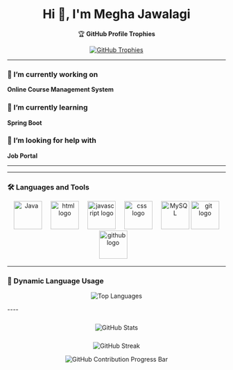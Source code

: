 <h1 align="center">
  Hi 👋, I'm Megha Jawalagi
</h1>

<p align="center">🏆 <strong>GitHub Profile Trophies</strong></p>

<p align="center">
  <a href="https://github.com/ryo-ma/github-profile-trophy" target="_blank" rel="noopener">
    <img src="https://github-profile-trophy.vercel.app/?username=Megha-Jawalagi&theme=juicyfresh&no-frame=true&margin-w=10&margin-h=10&row=1&column=6" alt="GitHub Trophies" />
  </a>
</p>




---

### 🔭 I’m currently working on  
**Online Course Management System**  

### 🌱 I’m currently learning  
**Spring Boot**  

### 🤝 I’m looking for help with  
**Job Portal**  

---


---

### 🛠️ Languages and Tools

<div align="center">
  <!-- Java -->
   <img src="https://techstack-generator.vercel.app/java-icon.svg" width="65" height="65" alt="Java" />
  <img width="12" />
  <!-- HTML -->
 
  <img src="https://cdn.jsdelivr.net/gh/devicons/devicon/icons/html5/html5-original.svg" width="65" height="65" alt="html logo" />
  <img width="12" />
  <!-- JavaScript -->
 
  <img src="https://techstack-generator.vercel.app/js-icon.svg" width="65" height="65" alt="javascript logo" />
  <img width="12" />
   
  <!-- CSS -->
  <img src="https://cdn.jsdelivr.net/gh/devicons/devicon/icons/css3/css3-original.svg" width="65" height="65" alt="css logo" />
  <img width="12" />
   
<!-- MySQL -->
  <img src="https://techstack-generator.vercel.app/mysql-icon.svg" width="65" height="65" alt="MySQL" />
  
 
  <img src="https://cdn.jsdelivr.net/gh/devicons/devicon/icons/git/git-original.svg" width="65" height="65" alt="git logo" />

 <img src="https://techstack-generator.vercel.app/github-icon.svg" width="65" height="65" alt="github logo"  />
  <img width="12" />
  </div>

---
### 🔄 Dynamic Language Usage

<p align="center">
  <img src="https://github-readme-stats.vercel.app/api/top-langs/?username=Megha-Jawalagi&layout=compact&custom_title=Top%20Languages&theme=dark&title_color=ff69b4&text_color=ffc0cb&bg_color=0d1117&border_color=ff69b4" alt="Top Languages" />
</p>
----
<!-- <p align="center">
  <img src="https://github-readme-stats.vercel.app/api/top-langs?username=megha-jawalagi&show_icons=true&locale=en&layout=compact" alt="Top Languages" />
</p> -->

<p align="center" style="margin-top: 25px;">
  <img src="https://github-readme-stats.vercel.app/api?username=megha-jawalagi&show_icons=true&locale=en&theme=radical" alt="GitHub Stats" />
</p>
<p align="center" style="margin-top: 25px;">
  <img src="https://github-readme-streak-stats.herokuapp.com/?user=megha-jawalagi&theme=radical" alt="GitHub Streak" />
</p>
<p align="center">
  <img src="https://github-contributions-progress-bar.vercel.app/api?username=Megha-Jawalagi&bg=0d1117&color=ff69b4&trackColor=44475a&height=20" alt="GitHub Contribution Progress Bar" />
</p>

